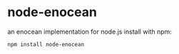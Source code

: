 # node-enocean
an enocean implementation for node.js
install with npm:
```
npm install node-enocean
```

